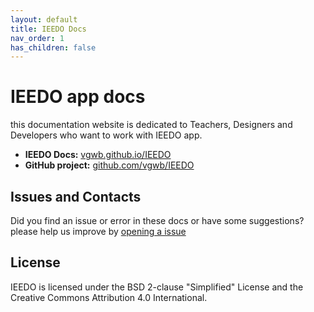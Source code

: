 ```yaml
---
layout: default
title: IEEDO Docs
nav_order: 1
has_children: false
---
```

# IEEDO app docs
this documentation website is dedicated to Teachers, Designers and Developers who want to work with IEEDO app.

- **IEEDO Docs:** [vgwb.github.io/IEEDO](http://vgwb.github.io/IEEDO)
- **GitHub project:** [github.com/vgwb/IEEDO](https://github.com/vgwb/IEEDO)

## Issues and Contacts
Did you find an issue or error in these docs or have some suggestions?
please help us improve by [opening a issue](https://github.com/vgwb/IEEDO/issues)

## License
IEEDO is licensed under the BSD 2-clause "Simplified" License and the Creative Commons Attribution 4.0 International.
